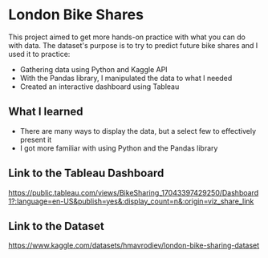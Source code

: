 # London Bike Shares
This project aimed to get more hands-on practice with what you can do with data. The dataset's purpose is to try to predict future bike shares and I used it to practice:
- Gathering data using Python and Kaggle API
- With the Pandas library, I manipulated the data to what I needed
- Created an interactive dashboard using Tableau

## What I learned
- There are many ways to display the data, but a select few to effectively present it
- I got more familiar with using Python and the Pandas library


## Link to the Tableau Dashboard
https://public.tableau.com/views/BikeSharing_17043397429250/Dashboard1?:language=en-US&publish=yes&:display_count=n&:origin=viz_share_link


## Link to the Dataset
https://www.kaggle.com/datasets/hmavrodiev/london-bike-sharing-dataset
